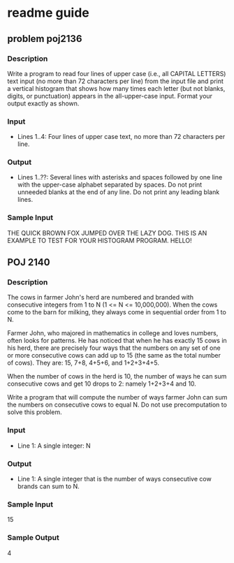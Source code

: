 # readme guide
## problem poj2136
### Description

Write a program to read four lines of upper case (i.e., all CAPITAL LETTERS) text input (no more than 72 characters per line) from the input file and print a vertical histogram that shows how many times each letter (but not blanks, digits, or punctuation) appears in the all-upper-case input. Format your output exactly as shown.
### Input

* Lines 1..4: Four lines of upper case text, no more than 72 characters per line.
### Output

* Lines 1..??: Several lines with asterisks and spaces followed by one line with the upper-case alphabet separated by spaces. Do not print unneeded blanks at the end of any line. Do not print any leading blank lines.
### Sample Input

THE QUICK BROWN FOX JUMPED OVER THE LAZY DOG.
THIS IS AN EXAMPLE TO TEST FOR YOUR
HISTOGRAM PROGRAM.
HELLO!

## POJ 2140
### Description

The cows in farmer John's herd are numbered and branded with consecutive integers from 1 to N (1 <= N <= 10,000,000). When the cows come to the barn for milking, they always come in sequential order from 1 to N.

Farmer John, who majored in mathematics in college and loves numbers, often looks for patterns. He has noticed that when he has exactly 15 cows in his herd, there are precisely four ways that the numbers on any set of one or more consecutive cows can add up to 15 (the same as the total number of cows). They are: 15, 7+8, 4+5+6, and 1+2+3+4+5.

When the number of cows in the herd is 10, the number of ways he can sum consecutive cows and get 10 drops to 2: namely 1+2+3+4 and 10.

Write a program that will compute the number of ways farmer John can sum the numbers on consecutive cows to equal N. Do not use precomputation to solve this problem.
### Input

* Line 1: A single integer: N
### Output

* Line 1: A single integer that is the number of ways consecutive cow brands can sum to N.
### Sample Input

15
### Sample Output

4



